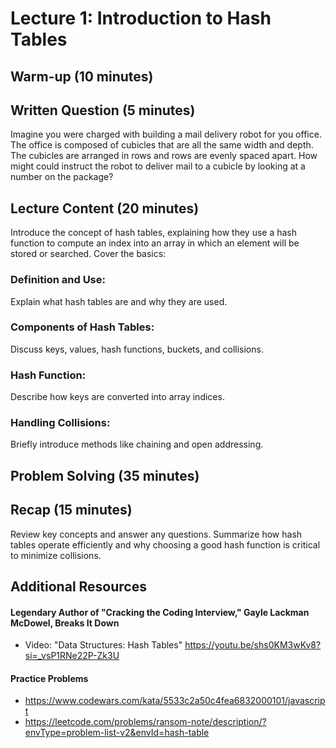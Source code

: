 # Lecture 1: Introduction to Hash Tables

## Warm-up (10 minutes)

## Written Question (5 minutes)

Imagine you were charged with building a mail delivery robot for you office. The office is composed of cubicles that are all the same width and depth. The cubicles are arranged in rows and rows are evenly spaced apart. How might could instruct the robot to deliver mail to a cubicle by looking at a number on the package?

## Lecture Content (20 minutes)

Introduce the concept of hash tables, explaining how they use a hash function to compute an index into an array in which an element will be stored or searched. Cover the basics:

### Definition and Use:

Explain what hash tables are and why they are used.

### Components of Hash Tables:

Discuss keys, values, hash functions, buckets, and collisions.

### Hash Function:

Describe how keys are converted into array indices.

### Handling Collisions:

Briefly introduce methods like chaining and open addressing.

## Problem Solving (35 minutes)

## Recap (15 minutes)

Review key concepts and answer any questions. Summarize how hash tables operate efficiently and why choosing a good hash function is critical to minimize collisions.

## Additional Resources

#### Legendary Author of "Cracking the Coding Interview," Gayle Lackman McDowel, Breaks It Down

- Video: "Data Structures: Hash Tables" https://youtu.be/shs0KM3wKv8?si=_vsP1RNe22P-Zk3U

#### Practice Problems

- https://www.codewars.com/kata/5533c2a50c4fea6832000101/javascript
- https://leetcode.com/problems/ransom-note/description/?envType=problem-list-v2&envId=hash-table

